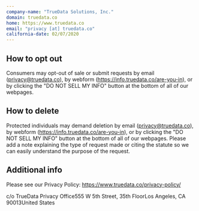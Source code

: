 ```yaml
---
company-name: "TrueData Solutions, Inc."
domain: truedata.co
home: https://www.truedata.co
email: "privacy [at] truedata.co"
california-date: 02/07/2020
---
```

## How to opt out


Consumers may opt-out of sale or submit requests by email (privacy@truedata.co), by webform (https://info.truedata.co/are-you-in), or by clicking the "DO NOT SELL MY INFO" button at the bottom of all of our webpages.

## How to delete


Protected individuals may demand deletion by email (privacy@truedata.co), by webform (https://info.truedata.co/are-you-in), or by clicking the "DO NOT SELL MY INFO" button at the bottom of all of our webpages. Please add a note explaining the type of request made or citing the statute so we can easily understand the purpose of the request.

## Additional info


Please see our Privacy Policy: https://www.truedata.co/privacy-policy/

c/o TrueData Privacy Office555 W 5th Street, 35th FloorLos Angeles, CA 90013United States













